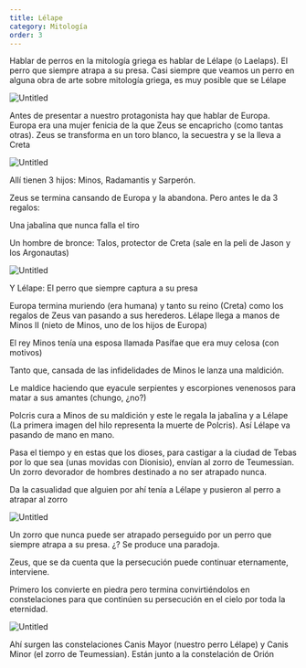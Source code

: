 ```yaml
---
title: Lélape
category: Mitología
order: 3
---
```


Hablar de perros en la mitología griega es hablar de Lélape (o Laelaps). El perro que siempre atrapa a su presa. Casi siempre que veamos un perro en alguna obra de arte sobre mitología griega, es muy posible que se Lélape

![Untitled]({{site.baseurl}}/images/Lelape%20723a6f83f17e477ca2b879b7886015da/File_Piero_di_Cosimo_013_jpg_-_Wikimedia_Commons.png)

Antes de presentar a nuestro protagonista hay que hablar de Europa. Europa era una mujer fenicia de la que Zeus se encapricho (como tantas otras). Zeus se transforma en un toro blanco, la secuestra y se la lleva a Creta

![Untitled]({{site.baseurl}}/images/Lelape%20723a6f83f17e477ca2b879b7886015da/Resultados_de_la_Busqueda_de_imagenes_de_Google_de_https___mitoyleyenda_com_wp-content_uploads_2019_03_768px-Rembrandt_Harmensz__van_Rijn_-_The_Abduction_of_Europa_-_Google_Art_Project_jpg.png)

Allí tienen 3 hijos: Minos, Radamantis y Sarperón.

Zeus se termina cansando de Europa y la abandona. Pero antes le da 3 regalos:

Una jabalina que nunca falla el tiro

Un hombre de bronce: Talos, protector de Creta (sale en la peli de Jason y los Argonautas)

![Untitled]({{site.baseurl}}/images/Lelape%20723a6f83f17e477ca2b879b7886015da/_Jason_and_the_Argonauts_.png)

Y Lélape: El perro que siempre captura a su presa

Europa termina muriendo (era humana) y tanto su reino (Creta) como los regalos de Zeus van pasando a sus herederos. Lélape llega a manos de Minos II (nieto de Minos, uno de los hijos de Europa)

El rey Minos tenía una esposa llamada Pasífae que era muy celosa (con motivos)

Tanto que, cansada de las infidelidades de Minos le lanza una maldición.

Le maldice haciendo que eyacule serpientes y escorpiones venenosos para matar a sus amantes (chungo, ¿no?)

Polcris cura a Minos de su maldición y este le regala la jabalina y a Lélape (La primera imagen del hilo representa la muerte de Polcris). Así Lélape va pasando de mano en mano.

Pasa el tiempo y en estas que los dioses, para castigar a la ciudad de Tebas por lo que sea (unas movidas con Dionisio), envían al zorro de Teumessian. Un zorro devorador de hombres destinado a no ser atrapado nunca.

Da la casualidad que alguien por ahí tenía a Lélape y pusieron al perro a atrapar al zorro

![Untitled]({{site.baseurl}}/images/Lelape%20723a6f83f17e477ca2b879b7886015da/The_Eternal_Pursuit_of_the_Teumessian_Fox___Laelaps___Flickr.png)

Un zorro que nunca puede ser atrapado perseguido por un perro que siempre atrapa a su presa. ¿? Se produce una paradoja.

Zeus, que se da cuenta que la persecución puede continuar eternamente, interviene.

Primero los convierte en piedra pero termina convirtiéndolos en constelaciones para que continúen su persecución en el cielo por toda la eternidad.

![Untitled]({{site.baseurl}}/images/Lelape%20723a6f83f17e477ca2b879b7886015da/Resultados_de_la_Busqueda_de_imagenes_de_Google_de_https___enciclopediauniverso_com_wp-content_uploads_2019_08_Datos-interesantes-sobre-la-constelacion-Canis-Major_jpg.png)

Ahí surgen las constelaciones Canis Mayor (nuestro perro Lélape) y Canis Minor (el zorro de Teumessian). Están junto a la constelación de Orión
